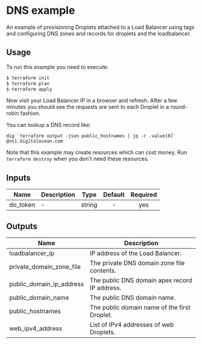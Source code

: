 # DNS example

An example of provisioning Droplets attached to a Load Balancer using tags and
configuring DNS zones and records for droplets and the loadbalancer.


## Usage

To run this example you need to execute:

```bash
$ terraform init
$ terraform plan
$ terraform apply
```

Now visit your Load Balancer IP in a browser and refresh. After a few minutes
you should see the requests are sent to each Droplet in a round-robin fashion.

You can lookup a DNS record like:
```
dig `terraform output -json public_hostnames | jq -r .value[0]` @ns1.digitalocean.com
```

Note that this example may create resources which can cost money.
Run `terraform destroy` when you don't need these resources.

<!-- BEGINNING OF PRE-COMMIT-TERRAFORM DOCS HOOK -->
## Inputs

| Name | Description | Type | Default | Required |
|------|-------------|:----:|:-----:|:-----:|
| do\_token | - | string | - | yes |

## Outputs

| Name | Description |
|------|-------------|
| loadbalancer\_ip | IP address of the Load Balancer. |
| private\_domain\_zone\_file | The private DNS domain zone file contents. |
| public\_domain\_ip\_address | The public DNS domain apex record IP address. |
| public\_domain\_name | The public DNS domain name. |
| public\_hostnames | The public domain name of the first Droplet. |
| web\_ipv4\_address | List of IPv4 addresses of web Droplets. |

<!-- END OF PRE-COMMIT-TERRAFORM DOCS HOOK -->
